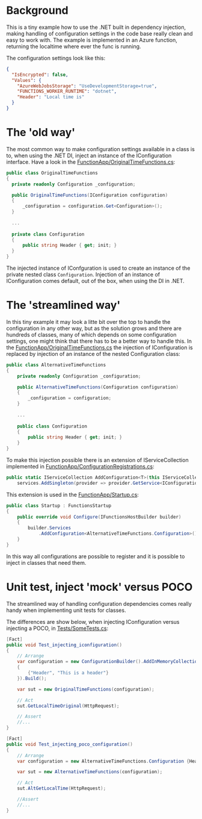 # Background
This is a tiny example how to use the .NET built in dependency injection, making handling of configuration settings in the code base really clean and easy to work with. The example is implemented in an Azure function, returning the localtime where ever the func is running.

The configuration settings look like this:
```json
{
  "IsEncrypted": false,
  "Values": {
    "AzureWebJobsStorage": "UseDevelopmentStorage=true",
    "FUNCTIONS_WORKER_RUNTIME": "dotnet",
    "Header": "Local time is"
  }
}
```

# The 'old way'
The most common way to make configuration settings available in a class is to, when using the .NET DI, inject an instance of the IConfiguration interface. Have a look in the [FunctionApp/OriginalTimeFunctions.cs](FunctionApp/OriginalTimeFunctions.cs):
```csharp
public class OriginalTimeFunctions
{
  private readonly Configuration _configuration;

  public OriginalTimeFunctions(IConfiguration configuration)
  {
      _configuration = configuration.Get<Configuration>();
  }
  
  ...
  
  private class Configuration
  {
      public string Header { get; init; }
  }
}
```

The injected instance of IConfguration is used to create an instance of the private nested class `Configuration`. 
Injection of an instance of IConfiguration comes default, out of the box, when using the DI in .NET.

# The 'streamlined way'
In this tiny example it may look a litte bit over the top to handle the configuration in any other way, but as the solution grows and there are hundreds of classes, many of which depends on some configuration settings, one might think that there has to be a better way to handle this.
In the [FunctionApp/OriginalTimeFunctions.cs](FunctionApp/AlternativeTimeFunctions.cs) the injection of IConfiguration is replaced by injection of an instance of the nested Configuration class:
```csharp
public class AlternativeTimeFunctions
{
    private readonly Configuration _configuration;

    public AlternativeTimeFunctions(Configuration configuration)
    {
        _configuration = configuration;
    }
    
    ...
    
    public class Configuration
    {
        public string Header { get; init; }
    }
}
```

To make this injection possible there is an extension of IServiceCollection implemented in [FunctionApp/ConfigurationRegistrations.cs](FunctionApp/ConfigurationRegistrations.cs):
```csharp
public static IServiceCollection AddConfiguration<T>(this IServiceCollection services) where T : class =>
    services.AddSingleton(provider => provider.GetService<IConfiguration>().Get<T>());
```
This extension is used in the [FunctionApp/Startup.cs](FunctionApp/Startup.cs):
```csharp
public class Startup : FunctionsStartup
{
    public override void Configure(IFunctionsHostBuilder builder)
    {
        builder.Services
            .AddConfiguration<AlternativeTimeFunctions.Configuration>();
    }
}
```
In this way all configurations are possible to register and it is possible to inject in classes that need them.

# Unit test, inject 'mock' versus POCO
The streamlined way of handling configuration dependencies comes really handy when implementing unit tests for classes.

The differences are show below, when injecting IConfiguration versus injecting a POCO, in [Tests/SomeTests.cs](Tests/SomeTests.cs):
```csharp
[Fact]
public void Test_injecting_iconfiguration()
{
    // Arrange
    var configuration = new ConfigurationBuilder().AddInMemoryCollection(new Dictionary<string, string>()
    {
        {"Header", "This is a header"}
    }).Build();

    var sut = new OriginalTimeFunctions(configuration);

    // Act
    sut.GetLocalTimeOriginal(HttpRequest);

    // Assert
    //...
}

[Fact]
public void Test_injecting_poco_configuration()
{
    // Arrange
    var configuration = new AlternativeTimeFunctions.Configuration {Header = "This is a header"};

    var sut = new AlternativeTimeFunctions(configuration);

    // Act
    sut.AltGetLocalTime(HttpRequest);

    //Assert
    //...
}
```
